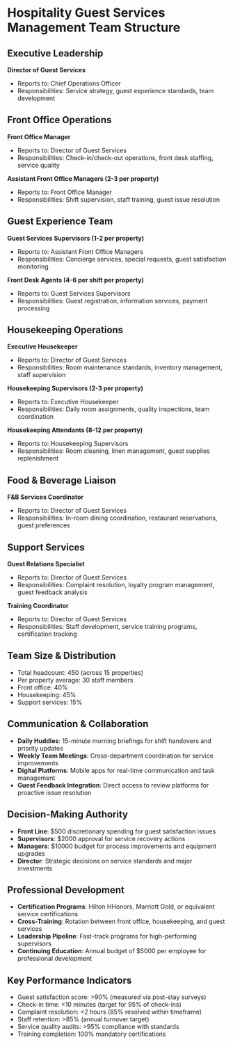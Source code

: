 # Hospitality Guest Services Management Team Structure

## Executive Leadership
**Director of Guest Services**
- Reports to: Chief Operations Officer
- Responsibilities: Service strategy, guest experience standards, team development

## Front Office Operations
**Front Office Manager**
- Reports to: Director of Guest Services
- Responsibilities: Check-in/check-out operations, front desk staffing, service quality

**Assistant Front Office Managers (2-3 per property)**
- Reports to: Front Office Manager
- Responsibilities: Shift supervision, staff training, guest issue resolution

## Guest Experience Team
**Guest Services Supervisors (1-2 per property)**
- Reports to: Assistant Front Office Managers
- Responsibilities: Concierge services, special requests, guest satisfaction monitoring

**Front Desk Agents (4-6 per shift per property)**
- Reports to: Guest Services Supervisors
- Responsibilities: Guest registration, information services, payment processing

## Housekeeping Operations
**Executive Housekeeper**
- Reports to: Director of Guest Services
- Responsibilities: Room maintenance standards, inventory management, staff supervision

**Housekeeping Supervisors (2-3 per property)**
- Reports to: Executive Housekeeper
- Responsibilities: Daily room assignments, quality inspections, team coordination

**Housekeeping Attendants (8-12 per property)**
- Reports to: Housekeeping Supervisors
- Responsibilities: Room cleaning, linen management, guest supplies replenishment

## Food & Beverage Liaison
**F&B Services Coordinator**
- Reports to: Director of Guest Services
- Responsibilities: In-room dining coordination, restaurant reservations, guest preferences

## Support Services
**Guest Relations Specialist**
- Reports to: Director of Guest Services
- Responsibilities: Complaint resolution, loyalty program management, guest feedback analysis

**Training Coordinator**
- Reports to: Director of Guest Services
- Responsibilities: Staff development, service training programs, certification tracking

## Team Size & Distribution
- Total headcount: 450 (across 15 properties)
- Per property average: 30 staff members
- Front office: 40%
- Housekeeping: 45%
- Support services: 15%

## Communication & Collaboration
- **Daily Huddles**: 15-minute morning briefings for shift handovers and priority updates
- **Weekly Team Meetings**: Cross-department coordination for service improvements
- **Digital Platforms**: Mobile apps for real-time communication and task management
- **Guest Feedback Integration**: Direct access to review platforms for proactive issue resolution

## Decision-Making Authority
- **Front Line**: $500 discretionary spending for guest satisfaction issues
- **Supervisors**: $2000 approval for service recovery actions
- **Managers**: $10000 budget for process improvements and equipment upgrades
- **Director**: Strategic decisions on service standards and major investments

## Professional Development
- **Certification Programs**: Hilton HHonors, Marriott Gold, or equivalent service certifications
- **Cross-Training**: Rotation between front office, housekeeping, and guest services
- **Leadership Pipeline**: Fast-track programs for high-performing supervisors
- **Continuing Education**: Annual budget of $5000 per employee for professional development

## Key Performance Indicators
- Guest satisfaction score: >90% (measured via post-stay surveys)
- Check-in time: <10 minutes (target for 95% of check-ins)
- Complaint resolution: <2 hours (85% resolved within timeframe)
- Staff retention: >85% (annual turnover target)
- Service quality audits: >95% compliance with standards
- Training completion: 100% mandatory certifications